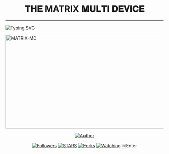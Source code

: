 <h1 align="center"> 𝐓𝐇𝐄 MATRIX 𝐌𝐔𝐋𝐓𝐈 𝐃𝐄𝐕𝐈𝐂𝐄  </h1>
<p align="center">  
  
***
  
<a href="https://git.io/typing-svg"><img src="https://readme-typing-svg.demolab.com?font=Black+Ops+One&size=50&pause=1000&color=1BAFBAFF&center=true&width=910&height=100&lines=THANKS FOR CHOOSING +MATRIX-MD;MULTI+DEVICE+WHATSAPP+BOT;CREATED+BY+BAD HACKERS;RELEASED+21.9.2024" alt="Typing SVG" /></a>
  </p>
    <img alt="MATRIX-MD" width="700" height="300" src="https://i.imgur.com/OPDneCi.jpeg">
<p align="center">
<p align="center">
<a href="https://github.com/HANSTZ3/MATRIX-MD"><img title="Author" src="https://img.shields.io/badge/MATRIX_MD-black?style=for-the-badge&logo=github"></a>
<p/>
<p align="center">
<a href="https://github.com/HANSTZ3?tab=followers"><img title="Followers" src="https://img.shields.io/github/followers/HANSTZ3?label=Followers&style=social"></a>
<a href="https://github.com/HANSTZ3/MATRIX-MD/stargazers/"><img title="STARS" src="https://img.shields.io/github/stars/HANSTZ3/MATRIX-MD?&style=social"></a>
<a href="https://github.com/HANSTZ3/MATRIX-MD/network/members"><img title="Forks" src="https://img.shields.io/github/forks/HANSTZ3/MATRIX-MD?style=social"></a>
<a href="https://github.com/HANSTZ3/MATRIX-MD/watchers"><img title="Watching" src="https://img.shields.io/github/watchers/HANSTZ3/MATRIX-MD?label=Watching&style=social"></a>
  ￼Enter

